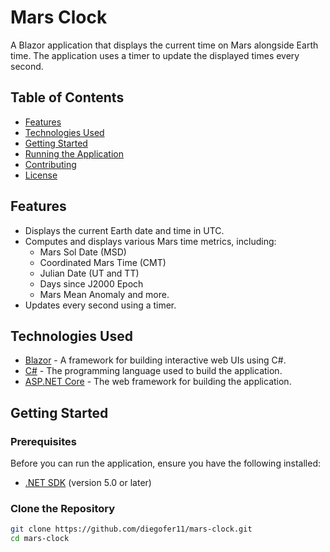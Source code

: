 # Mars Clock

A Blazor application that displays the current time on Mars alongside Earth time. The application uses a timer to update the displayed times every second.

## Table of Contents

- [Features](#features)
- [Technologies Used](#technologies-used)
- [Getting Started](#getting-started)
- [Running the Application](#running-the-application)
- [Contributing](#contributing)
- [License](#license)

## Features

- Displays the current Earth date and time in UTC.
- Computes and displays various Mars time metrics, including:
  - Mars Sol Date (MSD)
  - Coordinated Mars Time (CMT)
  - Julian Date (UT and TT)
  - Days since J2000 Epoch
  - Mars Mean Anomaly and more.
- Updates every second using a timer.

## Technologies Used

- [Blazor](https://dotnet.microsoft.com/apps/aspnet/web-apps/blazor) - A framework for building interactive web UIs using C#.
- [C#](https://docs.microsoft.com/en-us/dotnet/csharp/) - The programming language used to build the application.
- [ASP.NET Core](https://dotnet.microsoft.com/apps/aspnet) - The web framework for building the application.

## Getting Started

### Prerequisites

Before you can run the application, ensure you have the following installed:

- [.NET SDK](https://dotnet.microsoft.com/download) (version 5.0 or later)

### Clone the Repository

```bash
git clone https://github.com/diegofer11/mars-clock.git
cd mars-clock
